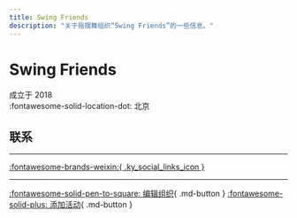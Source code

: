 ```yaml
---
title: Swing Friends
description: "关于摇摆舞组织“Swing Friends”的一些信息。"
---
```


# Swing Friends

成立于 2018  
:fontawesome-solid-location-dot: 北京  


## 联系


---

 [:fontawesome-brands-weixin:{ .ky_social_links_icon }](# "SwingFriends")

---

[:fontawesome-solid-pen-to-square: 编辑组织](https://github.com/swingdance/orgs/issues/new?assignees=&labels=update+org&projects=&template=03-update_entity.yml&title=Update%20Org%3A%20zh_CN%20%E2%80%A2%20Swing%20Friends&region=zh_CN&id=swing-friends&name=Swing%20Friends){ .md-button } [:fontawesome-solid-plus: 添加活动](https://github.com/swingdance/events/issues/new?assignees=&labels=add+event&projects=&template=02-add_entity.yml&title=Add%20Event%3A%20zh_CN%20%E2%80%A2%20%3CName%3E&region=zh_CN&province=Beijing&city=Beijing&org_id=swing-friends){ .md-button }
